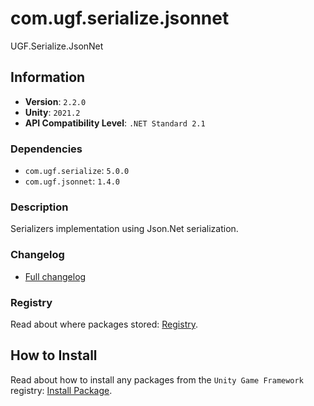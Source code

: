 # com.ugf.serialize.jsonnet

UGF.Serialize.JsonNet

## Information

- **Version**: `2.2.0`
- **Unity**: `2021.2`
- **API Compatibility Level**: `.NET Standard 2.1`

### Dependencies

- `com.ugf.serialize`: `5.0.0`
- `com.ugf.jsonnet`: `1.4.0`


### Description

Serializers implementation using Json.Net serialization.

### Changelog

- [Full changelog](changelog.md)

### Registry

Read about where packages stored: [Registry](https://github.com/unity-game-framework/organization/blob/main/docs/registry.md).

## How to Install

Read about how to install any packages from the `Unity Game Framework` registry: [Install Package](https://github.com/unity-game-framework/organization/blob/main/docs/install-packages.md).
